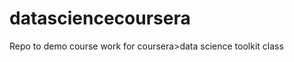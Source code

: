 datasciencecoursera
===================

Repo to demo course work for coursera>data science toolkit class
